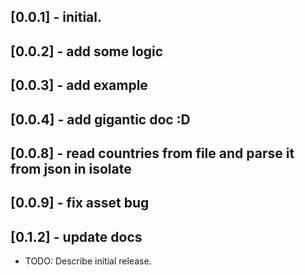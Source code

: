 ## [0.0.1] - initial.
## [0.0.2] - add some logic
## [0.0.3] - add example
## [0.0.4] - add gigantic doc :D
## [0.0.8] - read countries from file and parse it from json in isolate
## [0.0.9] - fix asset bug
## [0.1.2] - update docs

* TODO: Describe initial release.
